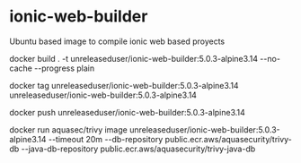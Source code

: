# ionic-web-builder

Ubuntu based image to compile ionic web based proyects

docker build . -t unreleaseduser/ionic-web-builder:5.0.3-alpine3.14 --no-cache --progress plain

docker tag unreleaseduser/ionic-web-builder:5.0.3-alpine3.14 unreleaseduser/ionic-web-builder:5.0.3-alpine3.14

docker push unreleaseduser/ionic-web-builder:5.0.3-alpine3.14

docker run aquasec/trivy image unreleaseduser/ionic-web-builder:5.0.3-alpine3.14 --timeout 20m --db-repository public.ecr.aws/aquasecurity/trivy-db --java-db-repository public.ecr.aws/aquasecurity/trivy-java-db

